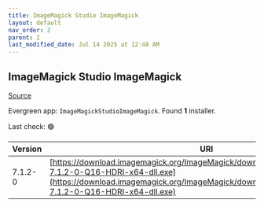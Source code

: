 ```yaml
---
title: ImageMagick Studio ImageMagick
layout: default
nav_order: 2
parent: I
last_modified_date: Jul 14 2025 at 12:48 AM
---
```


## ImageMagick Studio ImageMagick

[Source](https://imagemagick.org/)

Evergreen app: `ImageMagickStudioImageMagick`. Found **1** installer.

Last check: 🟢

| Version | URI                                                                                                                                                                                                                |
| ------- | ------------------------------------------------------------------------------------------------------------------------------------------------------------------------------------------------------------------ |
| 7.1.2-0 | [https://download.imagemagick.org/ImageMagick/download/binaries/ImageMagick-7.1.2-0-Q16-HDRI-x64-dll.exe](https://download.imagemagick.org/ImageMagick/download/binaries/ImageMagick-7.1.2-0-Q16-HDRI-x64-dll.exe) |
